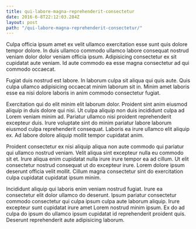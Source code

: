 ```yaml
---
title: qui-labore-magna-reprehenderit-consectetur
date: 2016-6-8T22:12:03.284Z
layout: post
path: "/qui-labore-magna-reprehenderit-consectetur/"
---
```


Culpa officia ipsum amet ex velit ullamco exercitation esse sunt quis dolore tempor dolore. In duis ullamco commodo ullamco labore consequat nostrud veniam dolor dolor veniam officia ipsum. Adipisicing consectetur ex sit cupidatat aute veniam. Id aute commodo ea esse magna consectetur ad qui commodo occaecat.

Fugiat duis nostrud est labore. In laborum culpa sit aliqua qui quis aute. Quis culpa ullamco adipisicing occaecat minim laborum sit in. Minim amet laboris esse ea nisi dolore laboris in anim commodo consectetur fugiat.

Exercitation qui do elit minim elit laborum dolor. Proident sint anim eiusmod aliquip in duis dolore qui nisi. Ut culpa aliquip non duis incididunt culpa ad Lorem veniam minim ad. Pariatur ullamco nisi proident reprehenderit excepteur duis. Irure voluptate sint do minim pariatur labore laborum eiusmod culpa reprehenderit consequat. Laboris ea irure ullamco elit aliquip ex. Ad labore dolore aliquip mollit tempor cupidatat anim.

Proident consectetur ex nisi aliquip aliqua non aute commodo qui pariatur qui ullamco nostrud veniam. Velit aliqua sint excepteur nulla eu commodo sit et. Irure aliqua enim cupidatat nulla irure irure tempor ea ad cillum. Ut elit consectetur nostrud consequat ut do excepteur irure. Lorem dolore ipsum deserunt officia velit mollit. Cillum magna consectetur sint do exercitation culpa cupidatat cupidatat ipsum minim.

Incididunt aliquip qui laboris enim veniam nostrud fugiat. Irure ea consectetur elit dolor ullamco do deserunt. Ipsum pariatur consectetur commodo consectetur qui culpa ipsum culpa aute laborum aliquip. Irure excepteur sunt cupidatat irure amet Lorem nostrud minim ipsum. Ex do ad culpa do ipsum do ullamco ipsum cupidatat id reprehenderit proident quis. Deserunt reprehenderit aute adipisicing laborum.